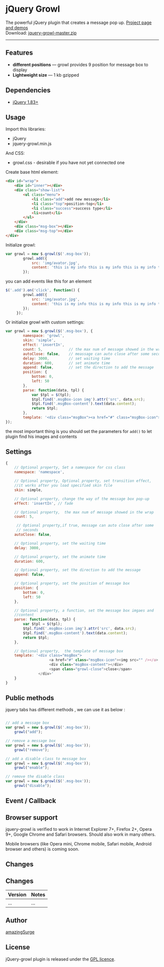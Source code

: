 # jQuery Growl

The powerful jQuery plugin that creates a message pop up. <a href="http://amazingsurge.github.io/jquery-growl/">Project page and demos</a><br />
Download: <a href="https://github.com/amazingSurge/jquery-growl/archive/master.zip">jquery-growl-master.zip</a>

***

## Features

* **different positions** — growl provides 9 position for message box to display
* **Lightweight size** — 1 kb gzipped

## Dependencies
* <a href="http://jquery.com/" target="_blank">jQuery 1.83+</a>


## Usage

Import this libraries:
* jQuery
* jquery-growl.min.js

And CSS:
* growl.css - desirable if you have not yet connected one


Create base html element:
```html
<div id="wrap">
    <div id="inner"></div>
    <div class="show-list">
        <ul class="menu">
            <li class="add">add new message</li>
            <li class="top">position-top</li>
            <li class="success">success type</li>
            <li>count</li>
        </ul>
    </div>
    <div class="msg-box"></div>
    <div class="msg-top"></div>
</div>
```

Initialize growl:
```javascript
var growl = new $.growl($('.msg-box'));
        growl.add({
            src: 'img/avator.jpg',
            content: 'this is my info this is my info this is my info this is my info'
        });
```

you can add events like this for an element

```javascript
$('.add').on('click', function() {
        growl.add({
            src: 'img/avator.jpg',
            content: 'this is my info this is my info this is my info this is my info'
        });
     });

```

Or initialize growl with custom settings:
```javascript
var growl = new $.growl($('.msg-box'), {
        namespace: 'growl',
        skin: 'simple',
        effect: 'insertIn',
        count: 5,            // the max num of message showed in the wrap
        autoClose: false,    // meassage can auto close after some seconds
        delay: 3000,         // set waiting time
        duration: 600,       // set animate time
        append: false,       // set the direction to add the message
        position: {
            bottom: 0,
            left: 50
        },
        parse: function(data, tpl) {
            var $tpl = $(tpl);
            $tpl.find('.msgBox-icon img').attr('src', data.src);
            $tpl.find('.msgBox-content').text(data.content);
            return $tpl;
        },
        template: '<div class="msgBox"><a href="#" class="msgBox-icon"><img src="" /></a><div class="msgBox-content"></div><span class="growl-close">close</span></div>'
});
```

the most important thing is you should set the parameters for <code>add()</code> to let plugin find his images and contents



## Settings

```javascript
{   
    // Optional property, Set a namespace for css class
    namespace: 'namespace',

    // Optional property, Optional property, set transition effect, 
    //it works after you load specified skin file
    skin: simple, 

    // Optional property, change the way of the message box pop-up
    effect: 'insertIn', // fade

    // Optional property,  the max num of message showed in the wrap
    count: 5,

     // Optional property,if true, message can auto close after some
     // seconds  
    autoClose: false,

    // Optional property, set the waiting time
    delay: 3000,

    // Optional property, set the animate time
    duration: 600,

    // Optional property, set the direction to add the message 
    append: false, 

    // Optional property, set the position of message box
    position: {
		bottom: 0,
		left: 50
    },

    // Optional property, a function, set the message box imgaes and 
	//content
    parse: function(data, tpl) {
        var $tpl = $(tpl);
        $tpl.find('.msgBox-icon img').attr('src', data.src);
        $tpl.find('.msgBox-content').text(data.content);
        return $tpl;
    },

    // Optional property,  the template of message box
    template: '<div class="msgBox">
					<a href="#" class="msgBox-icon"><img src="" /></a>
					<div class="msgBox-content"></div>
					<span class="growl-close">close</span>
			   </div>'
    }
}
```

## Public methods

jquery tabs has different methods , we can use it as below :
```javascript

// add a message box
var growl = new $.growl($('.msg-box'));
	growl("add");

// remove a message box
var growl = new $.growl($('.msg-box'));
	growl("remove");

// add a disable class to message box
var growl = new $.growl($('.msg-box'));
	growl("enable");

// remove the disable class
var growl = new $.growl($('.msg-box'));
	growl("disable");

```

## Event / Callback


## Browser support
jquery-growl is verified to work in Internet Explorer 7+, Firefox 2+, Opera 9+, Google Chrome and Safari browsers. Should also work in many others.

Mobile browsers (like Opera mini, Chrome mobile, Safari mobile, Android browser and others) is coming soon.

## Changes

## Changes

| Version | Notes                                                            |
|---------|------------------------------------------------------------------|
|     ... | ...                                                              |



## Author
[amazingSurge](http://amazingSurge.com)

## License
jQuery-growl plugin is released under the <a href="https://github.com/amazingSurge/jquery-growl/blob/master/LICENCE.GPL" target="_blank">GPL licence</a>.
